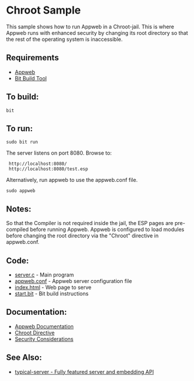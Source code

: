 Chroot Sample
===

This sample shows how to run Appweb in a Chroot-jail. This is where Appweb runs with enhanced
security by changing its root directory so that the rest of the operating system is inaccessible.

Requirements
---
* [Appweb](http://embedthis.com/downloads/appweb/download.ejs)
* [Bit Build Tool](http://embedthis.com/downloads/bit/download.ejs)

To build:
---
    bit 

To run:
---
    sudo bit run

The server listens on port 8080. Browse to:

     http://localhost:8080/
     http://localhost:8080/test.esp

Alternatively, run appweb to use the appweb.conf file.

    sudo appweb

Notes:
---
So that the Compiler is not required inside the jail, the ESP pages are pre-compiled before running Appweb.
Appweb is configured to load modules before changing the root directory via the "Chroot" directive in appweb.conf.

Code:
---
* [server.c](server.c) - Main program
* [appweb.conf](appweb.conf) - Appweb server configuration file
* [index.html](index.html) - Web page to serve
* [start.bit](start.bit) - Bit build instructions

Documentation:
---
* [Appweb Documentation](http://embedthis.com/products/appweb/doc/index.html)
* [Chroot Directive](http://embedthis.com/products/appweb/doc/guide/appweb/users/dir/server.html#chroot)
* [Security Considerations](http://embedthis.com/products/appweb/doc/guide/appweb/users/security.html)

See Also:
---
* [typical-server - Fully featured server and embedding API](../typical-server/README.md)
